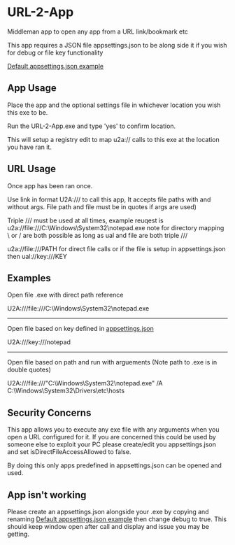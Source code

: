 # URL-2-App
Middleman app to open any app from a URL link/bookmark etc

This app requires a JSON file appsettings.json to be along side it if you wish for debug or file key functionality

[Default appsettings.json example](https://github.com/Frooodle/URL-2-app/blob/main/Defaultappsettings.json)

## App Usage
Place the app and the optional settings file in whichever location you wish this exe to be. 

Run the URL-2-App.exe and type 'yes' to confirm location.

This will setup a registry edit to map u2a:// calls to this exe at the location you have ran it.

## URL Usage
Once app has been ran once.

Use link in format U2A:/// to call this app, It accepts file paths with and without args. File path and file must be in quotes if args are used)

Triple /// must be used at all times, example reuqest is u2a://file:///C:\\Windows\\System32\\notepad.exe note for directory mapping \\ or / are both possible as long as ual and file are both triple ///

u2a://file:///PATH for direct file calls or if the file is setup in appsettings.json then ual://key:///KEY


## Examples
Open file .exe with direct path reference

U2A:///file:///C:\\Windows\\System32\\notepad.exe

------
Open file based on key defined in [appsettings.json](https://github.com/Frooodle/URL-2-app/blob/main/Defaultappsettings.json)

U2A:///key:///notepad

------
Open file based on path and run with arguements (Note path to .exe is in double quotes)

U2A:///file:///"C:\\Windows\\System32\\notepad.exe" /A C:\Windows\System32\Drivers\etc\hosts

## Security Concerns
This app allows you to execute any exe file with any arguments when you open a URL configured for it. If you are concerned this could be used by someone else to exploit your PC please create/edit you appsettings.json and set isDirectFileAccessAllowed to false.

By doing this only apps predefined in appsettings.json can be opened and used.

## App isn't working
Please create an appsettings.json alongside your .exe by copying and renaming [Default appsettings.json example](https://github.com/Frooodle/URL-2-app/blob/main/Defaultappsettings.json) then change debug to true. This should keep window open after call and display and issue you may be getting.
